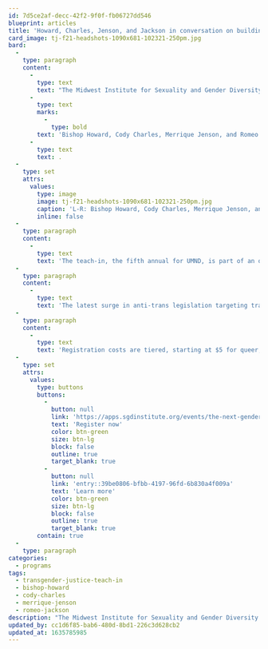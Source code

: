 ```yaml
---
id: 7d5ce2af-decc-42f2-9f0f-fb06727dd546
blueprint: articles
title: 'Howard, Charles, Jenson, and Jackson in conversation on building liberated futures with queer and trans youth'
card_image: tj-f21-headshots-1090x681-102321-250pm.jpg
bard:
  -
    type: paragraph
    content:
      -
        type: text
        text: "The Midwest Institute for Sexuality and Gender Diversity and the University of Minnesota Duluth's Sexuality & Gender Equity Initiative are collaborating on an upcoming Transgender Justice Teach-in, \"The Next Genderation: Building Liberated Futures with Queer and Trans Youth,\" to be held virtually on Tuesday, November 16. The program brings together in conversation\_"
      -
        type: text
        marks:
          -
            type: bold
        text: 'Bishop Howard, Cody Charles, Merrique Jenson, and Romeo Jackson'
      -
        type: text
        text: .
  -
    type: set
    attrs:
      values:
        type: image
        image: tj-f21-headshots-1090x681-102321-250pm.jpg
        caption: 'L-R: Bishop Howard, Cody Charles, Merrique Jenson, and Romeo Jackson.'
        inline: false
  -
    type: paragraph
    content:
      -
        type: text
        text: 'The teach-in, the fifth annual for UMND, is part of an ongoing series of virtual programs the Institute has offered during the pandemic and that we''ll continue to co-develop. '
  -
    type: paragraph
    content:
      -
        type: text
        text: 'The latest surge in anti-trans legislation targeting trans and nonbinary youth makes it more important than ever to center, listen and defer to TGQ young people. Join us for a panel discussion featuring four TGQ organizers, educators and change-makers who will share what they’re witnessing in their own communities, discuss how their experiences inform the direction of their projects, and provide ideas on how to be aligned with the needs of trans, nonbinary and intersex youth.'
  -
    type: paragraph
    content:
      -
        type: text
        text: 'Registration costs are tiered, starting at $5 for queer, trans, Black, Indigenous, and people of color, $15 for queer and trans attendees, and $25 for aspiring accomplices.'
  -
    type: set
    attrs:
      values:
        type: buttons
        buttons:
          -
            button: null
            link: 'https://apps.sgdinstitute.org/events/the-next-genderation-building-liberated-futures-with-queer-and-trans-youth-transgender-justice-teach-in'
            text: 'Register now'
            color: btn-green
            size: btn-lg
            block: false
            outline: true
            target_blank: true
          -
            button: null
            link: 'entry::39be0806-bfbb-4197-96fd-6b830a4f009a'
            text: 'Learn more'
            color: btn-green
            size: btn-lg
            block: false
            outline: true
            target_blank: true
        contain: true
  -
    type: paragraph
categories:
  - programs
tags:
  - transgender-justice-teach-in
  - bishop-howard
  - cody-charles
  - merrique-jenson
  - romeo-jackson
description: "The Midwest Institute for Sexuality and Gender Diversity and the University of Minnesota Duluth's Sexuality & Gender Equity Initiative are collaborating on an upcoming virtual Transgender Justice Teach-in, \"The next genderation: Building liberated futures with queer and trans youth.\" The program brings together in conversation\_Bishop Howard, Cody Charles, Merrique Jenson, and Romeo Jackson."
updated_by: cc1d6f85-bab6-480d-8bd1-226c3d628cb2
updated_at: 1635785985
---
```


